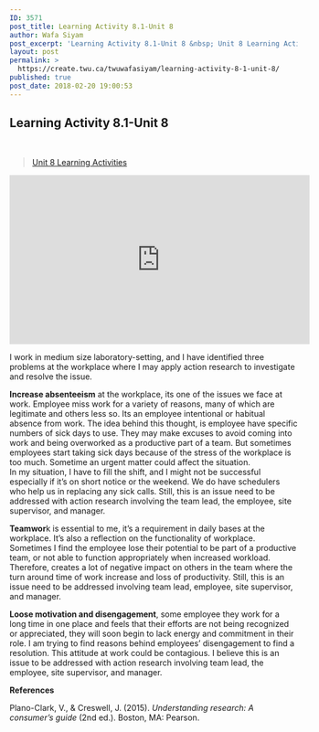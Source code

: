 ```yaml
---
ID: 3571
post_title: Learning Activity 8.1-Unit 8
author: Wafa Siyam
post_excerpt: 'Learning Activity 8.1-Unit 8 &nbsp; Unit 8 Learning Activities I work in medium size laboratory-setting, and I have identified three problems at the workplace where I may apply action research to investigate and resolve the issue. Increase absenteeism at the workplace, its one of the issues we face at work. Employee miss work for a &hellip; <p><a href="https://create.twu.ca/twuwafasiyam/learning-activity-8-1-unit-8/">Continue reading<span> "Learning Activity 8.1-Unit 8"</span></a></p>'
layout: post
permalink: >
  https://create.twu.ca/twuwafasiyam/learning-activity-8-1-unit-8/
published: true
post_date: 2018-02-20 19:00:53
---
```

<h2><strong>Learning Activity 8.1-Unit 8</strong></h2>
<p>&nbsp;</p>
<blockquote class="wp-embedded-content" data-secret="KXHikWBkRB"><p><a href="https://create.twu.ca/ldrs591-sp18/unit-8-learning-activities/">Unit 8 Learning Activities</a></p></blockquote>
<p><iframe class="wp-embedded-content" sandbox="allow-scripts" security="restricted" src="https://create.twu.ca/ldrs591-sp18/unit-8-learning-activities/embed/#?secret=KXHikWBkRB" data-secret="KXHikWBkRB" width="525" height="296" title="&#8220;Unit 8 Learning Activities&#8221; &#8212; Leadership 591: Scholarly Inquiry" frameborder="0" marginwidth="0" marginheight="0" scrolling="no"></iframe></p>
<p>I work in medium size laboratory-setting, and I have identified three problems at the workplace where I may apply action research to investigate and resolve the issue.</p>
<p><strong>Increase absenteeism</strong> at the workplace, its one of the issues we face at work. Employee miss work for a variety of reasons, many of which are legitimate and others less so. Its an employee intentional or habitual absence from work. The idea behind this thought, is employee have specific numbers of sick days to use. They may make excuses to avoid coming into work and being overworked as a productive part of a team. But sometimes employees start taking sick days because of the stress of the workplace is too much. Sometime an urgent matter could affect the situation.<br />
In my situation, I have to fill the shift, and I might not be successful especially if it&#8217;s on short notice or the weekend. We do have schedulers who help us in replacing any sick calls. Still, this is an issue need to be addressed with action research involving the team lead, the employee, site supervisor, and manager.</p>
<p><strong>Teamwor</strong>k is essential to me, it’s a requirement in daily bases at the workplace. It&#8217;s also a reflection on the functionality of workplace. Sometimes I find the employee lose their potential to be part of a productive team, or not able to function appropriately when increased workload. Therefore, creates a lot of negative impact on others in the team where the turn around time of work increase and loss of productivity. Still, this is an issue need to be addressed involving team lead, employee, site supervisor, and manager.</p>
<p><strong>Loose motivation and disengagement</strong>, some employee they work for a long time in one place and feels that their efforts are not being recognized or appreciated, they will soon begin to lack energy and commitment in their role. I am trying to find reasons behind employees’ disengagement to find a resolution. This attitude at work could be contagious. I believe this is an issue to be addressed with action research involving team lead, the employee, site supervisor, and manager.</p>
<p><strong>References</strong></p>
<p>Plano-Clark, V., &amp; Creswell, J. (2015). <em>Understanding research: A consumer’s guide</em> (2nd ed.). Boston, MA: Pearson.</p>